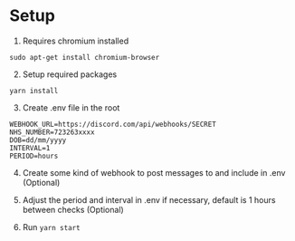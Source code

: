 # Setup

1. Requires chromium installed

`sudo apt-get install chromium-browser`

2. Setup required packages

`yarn install`

3. Create .env file in the root

```
WEBHOOK_URL=https://discord.com/api/webhooks/SECRET
NHS_NUMBER=723263xxxx
DOB=dd/mm/yyyy
INTERVAL=1
PERIOD=hours
```

4. Create some kind of webhook to post messages to and include in .env (Optional)

5. Adjust the period and interval in .env if necessary, default is 1 hours between checks (Optional)

6. Run `yarn start`
